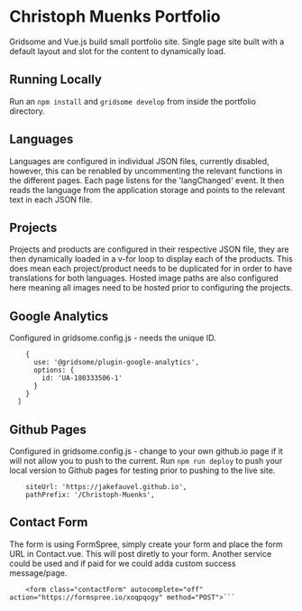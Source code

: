 # Christoph Muenks Portfolio

Gridsome and Vue.js build small portfolio site. Single page site built with a default layout and slot for the content to dynamically load.

## Running Locally
Run an `npm install` and `gridsome develop` from inside the portfolio directory.

## Languages
Languages are configured in individual JSON files, currently disabled, however, this can be renabled by uncommenting the relevant functions in the different pages. Each page listens for the 'langChanged' event. It then reads the language from the application storage and points to the relevant text in each JSON file.


## Projects
Projects and products are configured in their respective JSON file, they are then dynamically loaded in a v-for loop to display each of the products. This does mean each project/product needs to be duplicated for in order to have translations for both languages. Hosted image paths are also configured here meaning all images need to be hosted prior to configuring the projects.

## Google Analytics

Configured in gridsome.config.js - needs the unique ID.

```plugins: [
    {
      use: '@gridsome/plugin-google-analytics',
      options: {
        id: 'UA-180333506-1'
      }
    }
  ]
```

## Github Pages
Configured in gridsome.config.js - change to your own github.io page if it will not allow you to push to the current. Run `npm run deploy` to push your local version to Github pages for testing prior to pushing to the live site.

``` 
    siteUrl: 'https://jakefauvel.github.io',
    pathPrefix: '/Christoph-Muenks',
```

## Contact Form

The form is using FormSpree, simply create your form and place the form URL in Contact.vue. This will post diretly to your form. Another service could be used and if paid for we could adda custom success message/page.

```                
    <form class="contactForm" autocomplete="off" action="https://formspree.io/xoqpqogy" method="POST">```
```
